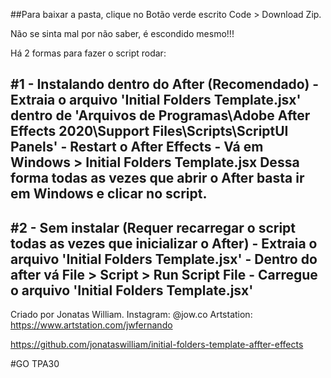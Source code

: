 ##Para baixar a pasta, clique no Botão verde escrito Code > Download Zip.

Não se sinta mal por não saber, é escondido mesmo!!!

Há 2 formas para fazer o script rodar:

#1 - Instalando dentro do After (Recomendado)
	- Extraia o arquivo 'Initial Folders Template.jsx' dentro de 'Arquivos de Programas\Adobe After Effects 2020\Support Files\Scripts\ScriptUI Panels'
	- Restart o After Effects
	- Vá em Windows > Initial Folders Template.jsx
Dessa forma todas as vezes que abrir o After basta ir em Windows e clicar no script.
--------------------------------------------------------------------------------------------------
#2 - Sem instalar (Requer recarregar o script todas as vezes que inicializar o After)
	- Extraia o arquivo 'Initial Folders Template.jsx' 
	- Dentro do after vá File > Script > Run Script File
	- Carregue o arquivo 'Initial Folders Template.jsx'
--------------------------------------------------------------------------------------------------

Criado por Jonatas William.
Instagram: @jow.co
Artstation: https://www.artstation.com/jwfernando

https://github.com/jonataswilliam/initial-folders-template-affter-effects

#GO TPA30

